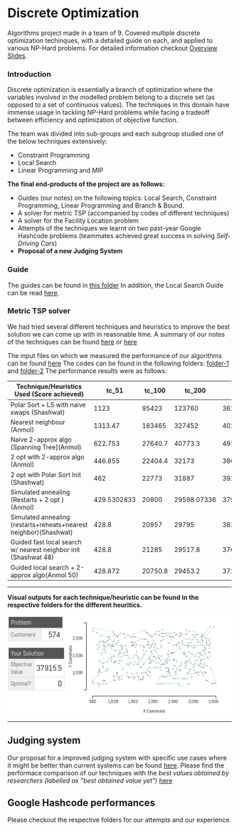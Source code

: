 # Discrete Optimization

Algorithms project made in a team of 9. Covered multiple discrete optimization techinques, with a detailed guide on each, and applied to various NP-Hard problems. For detailed information checkout [Overview Slides](Overview_Slides.pdf).


### Introduction
Discrete optimization is essentially a branch of optimization where the variables involved in the modelled problem belong to a discrete set (as opposed to a set of continuous values). The techniques in this domain have immense usage in tackling NP-Hard problems while facing a tradeoff between efficiency and optimization of objective function.

The team was divided into sub-groups and each subgroup studied one of the below techniques extensively:
- Constraint Programming
- Local Search
- Linear Programming and MIP

**The final end-products of the project are as follows:**
* Guides (our notes) on the following topics: Local Search, Constraint Programming, Linear Programming and Branch & Bound.
* A solver for metric TSP (accompanied by codes of different techniques)
* A solver for the Facility Location problem
* Attempts of the techniques we learnt on two past-year Google Hashcode problems (teammates achieved great success in solving *Self-Driving Cars*)
* **Proposal of a new Judging System**

### Guide
The guides can be found in [this folder](./guides)
In addition, the Local Search Guide can be read [here](https://www.notion.so/Local-Search-Guide-6ef1a2c826ca4f608e782c7c807509db).

### Metric TSP solver
We had tried several different techniques and heuristics to improve the best solution we can come up with in reasonable time.
A summary of our notes of the techniques can be found [here](https://www.notion.so/TSP-Specific-heuristics-778c02063f1c4d37b067ed57aaf34454) or [here](TSP-solver/README.md)

The input files on which we measured the performance of our algorithms can be found [here](TSP-solver/data) 
The codes can be found in the following folders: [folder-1](TSP-solver/anmol-codes) and [folder-2](TSP-solver/shash-codes)
The performance results were as follows:

| Technique/Heuristics Used (Score achieved)                        | tc\_51      | tc\_100 | tc\_200     | tc\_574     | tc\_1889    | tc\_33810 |
| ----------------------------------------------------------------- | ----------- | ------- | ----------- | ----------- | ----------- | --------- |
| Polar Sort + LS with naive swaps (Shashwat)                       | 1123        | 95423   | 123760      | 362576      | 7340497     | 5.22E+09  |
| Nearest neighbour (Anmol)                                         | 1313.47     | 183465  | 327452      | 40219.4     | 6601300     | 2.29E+08  |
| Naive 2-approx algo \[Spanning Tree\](Anmol)                      | 622.753     | 27640.7 | 40773.3     | 49176.1     | 444817      | 1.03E+08  |
| 2 opt with 2-approx algo (Anmol)                                  | 446.855     | 22404.4 | 32173       | 38695.7     | 333546      | 1.03E+08  |
| 2 opt with Polar Sort Init (Shashwat)                             | 462         | 22773   | 31887       | 39209       | 349972      | 9.68E+08  |
| Simulated annealing (Restarts + 2 opt ) (Anmol)                   | 429.5302833 | 20800   | 29598.07336 | 37915.47365 | 337185.9848 | 1.03E+08  |
| Simulated annealing (restarts+reheats+nearest neighbor)(Shashwat) | 428.8       | 20957   | 29795       | 38354       | 333440      | 8.04E+07  |
| Guided fast local search w/ nearest neighbor init (Shashwat 48)   | 428.8       | 21285   | 29517.8     | 37683.3     | 326523      | 6.97E+07  |
| Guided local search + 2-approx algo(Anmol 50)                     | 428.872     | 20750.8 | 29453.2     | 37286.8     | 331390      | \-        |
<hr/>

**Visual outputs for each technique/heuristic can be found in the respective folders for the different heuritics.**
<p align="center">
  <img src="./TSP-solver/anmol-codes/SA_outputs/SA_500.png">
</p>
<hr/>

## Judging system
Our proposal for a improved judging system with specific use cases where it might be better than current systems can be found [here](https://www.notion.so/Judging-System-61dfd9518f70436ba206c0fe087b94ee).
Please find the performace comparison of our techniques with the *best values obtained by researchers (labelled as "best obtained value yet")* [here](JudgingSystem/MFAS_LOLIB_performance_comparison.pdf)

## Google Hashcode performances
Please checkout the respective folders for our attempts and our experience.
